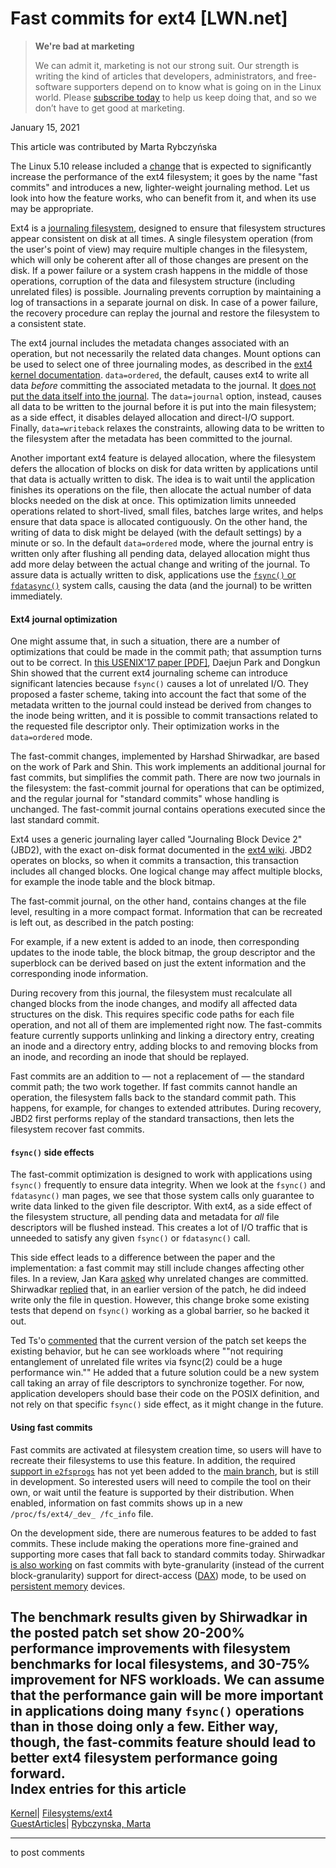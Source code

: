 # Fast commits for ext4 [LWN.net]

> **We're bad at marketing**
> 
> We can admit it, marketing is not our strong suit. Our strength is writing the kind of articles that developers, administrators, and free-software supporters depend on to know what is going on in the Linux world. Please [subscribe today](/Promo/nsn-bad/subscribe) to help us keep doing that, and so we don’t have to get good at marketing. 

January 15, 2021

This article was contributed by Marta Rybczyńska

The Linux 5.10 release included a [change](/ml/linux-ext4/20201015203802.3597742-1-harshadshirwadkar@gmail.com/) that is expected to significantly increase the performance of the ext4 filesystem; it goes by the name "fast commits" and introduces a new, lighter-weight journaling method. Let us look into how the feature works, who can benefit from it, and when its use may be appropriate.

Ext4 is a [journaling filesystem](https://en.wikipedia.org/wiki/Journaling_file_system), designed to ensure that filesystem structures appear consistent on disk at all times. A single filesystem operation (from the user's point of view) may require multiple changes in the filesystem, which will only be coherent after all of those changes are present on the disk. If a power failure or a system crash happens in the middle of those operations, corruption of the data and filesystem structure (including unrelated files) is possible. Journaling prevents corruption by maintaining a log of transactions in a separate journal on disk. In case of a power failure, the recovery procedure can replay the journal and restore the filesystem to a consistent state.

The ext4 journal includes the metadata changes associated with an operation, but not necessarily the related data changes. Mount options can be used to select one of three journaling modes, as described in the [ext4 kernel documentation](https://www.kernel.org/doc/html/latest/admin-guide/ext4.html). `data=ordered`, the default, causes ext4 to write all data _before_ committing the associated metadata to the journal. It [does not put the data itself into the journal](/Articles/322823/). The `data=journal` option, instead, causes all data to be written to the journal before it is put into the main filesystem; as a side effect, it disables delayed allocation and direct-I/O support. Finally, `data=writeback` relaxes the constraints, allowing data to be written to the filesystem after the metadata has been committed to the journal.

Another important ext4 feature is delayed allocation, where the filesystem defers the allocation of blocks on disk for data written by applications until that data is actually written to disk. The idea is to wait until the application finishes its operations on the file, then allocate the actual number of data blocks needed on the disk at once. This optimization limits unneeded operations related to short-lived, small files, batches large writes, and helps ensure that data space is allocated contiguously. On the other hand, the writing of data to disk might be delayed (with the default settings) by a minute or so. In the default `data=ordered` mode, where the journal entry is written only after flushing all pending data, delayed allocation might thus add more delay between the actual change and writing of the journal. To assure data is actually written to disk, applications use the [`fsync()` or `fdatasync()`](https://man7.org/linux/man-pages/man2/fsync.2.html) system calls, causing the data (and the journal) to be written immediately. 

#### Ext4 journal optimization

One might assume that, in such a situation, there are a number of optimizations that could be made in the commit path; that assumption turns out to be correct. In [this USENIX'17 paper [PDF]](https://www.usenix.org/system/files/conference/atc17/atc17-park.pdf), Daejun Park and Dongkun Shin showed that the current ext4 journaling scheme can introduce significant latencies because `fsync()` causes a lot of unrelated I/O. They proposed a faster scheme, taking into account the fact that some of the metadata written to the journal could instead be derived from changes to the inode being written, and it is possible to commit transactions related to the requested file descriptor only. Their optimization works in the `data=ordered` mode.

The fast-commit changes, implemented by Harshad Shirwadkar, are based on the work of Park and Shin. This work implements an additional journal for fast commits, but simplifies the commit path. There are now two journals in the filesystem: the fast-commit journal for operations that can be optimized, and the regular journal for "standard commits" whose handling is unchanged. The fast-commit journal contains operations executed since the last standard commit.

Ext4 uses a generic journaling layer called "Journaling Block Device 2" (JBD2), with the exact on-disk format documented in the [ext4 wiki](https://ext4.wiki.kernel.org/index.php/Ext4_Disk_Layout#Journal). JBD2 operates on blocks, so when it commits a transaction, this transaction includes all changed blocks. One logical change may affect multiple blocks, for example the inode table and the block bitmap.

The fast-commit journal, on the other hand, contains changes at the file level, resulting in a more compact format. Information that can be recreated is left out, as described in the patch posting: 

For example, if a new extent is added to an inode, then corresponding updates to the inode table, the block bitmap, the group descriptor and the superblock can be derived based on just the extent information and the corresponding inode information. 

During recovery from this journal, the filesystem must recalculate all changed blocks from the inode changes, and modify all affected data structures on the disk. This requires specific code paths for each file operation, and not all of them are implemented right now. The fast-commits feature currently supports unlinking and linking a directory entry, creating an inode and a directory entry, adding blocks to and removing blocks from an inode, and recording an inode that should be replayed.

Fast commits are an addition to — not a replacement of — the standard commit path; the two work together. If fast commits cannot handle an operation, the filesystem falls back to the standard commit path. This happens, for example, for changes to extended attributes. During recovery, JBD2 first performs replay of the standard transactions, then lets the filesystem recover fast commits.

#### `fsync()` side effects

The fast-commit optimization is designed to work with applications using `fsync()` frequently to ensure data integrity. When we look at the `fsync()` and `fdatasync()` man pages, we see that those system calls only guarantee to write data linked to the given file descriptor. With ext4, as a side effect of the filesystem structure, all pending data and metadata for _all_ file descriptors will be flushed instead. This creates a lot of I/O traffic that is unneeded to satisfy any given `fsync()` or `fdatasync()` call. 

This side effect leads to a difference between the paper and the implementation: a fast commit may still include changes affecting other files. In a review, Jan Kara [asked](/ml/linux-ext4/20201023103013.GF25702@quack2.suse.cz/) why unrelated changes are committed. Shirwadkar [replied](/ml/linux-ext4/CAD+ocbws2J0boxfNA+gahWwTAqm8-Pef9_WkcwwKFjpiJhvJKw@mail.gmail.com/) that, in an earlier version of the patch, he did indeed write only the file in question. However, this change broke some existing tests that depend on `fsync()` working as a global barrier, so he backed it out. 

Ted Ts'o [commented](/ml/linux-ext4/20201027184507.GD5691@mit.edu/) that the current version of the patch set keeps the existing behavior, but he can see workloads where ""not requiring entanglement of unrelated file writes via fsync(2) could be a huge performance win."" He added that a future solution could be a new system call taking an array of file descriptors to synchronize together. For now, application developers should base their code on the POSIX definition, and not rely on that specific `fsync()` side effect, as it might change in the future.

#### Using fast commits

Fast commits are activated at filesystem creation time, so users will have to recreate their filesystems to use this feature. In addition, the required [support in `e2fsprogs`](https://github.com/harshadjs/e2fsprogs/tree/fast-commit-v2) has not yet been added to the [main branch](https://git.kernel.org/pub/scm/fs/ext2/e2fsprogs.git), but is still in development. So interested users will need to compile the tool on their own, or wait until the feature is supported by their distribution. When enabled, information on fast commits shows up in a new `/proc/fs/ext4/_dev_ /fc_info` file.

On the development side, there are numerous features to be added to fast commits. These include making the operations more fine-grained and supporting more cases that fall back to standard commits today. Shirwadkar [is also working](https://github.com/harshadjs/linux/tree/fc-pmem-renewed) on fast commits with byte-granularity (instead of the current block-granularity) support for direct-access ([DAX](https://www.kernel.org/doc/Documentation/filesystems/dax.txt)) mode, to be used on [persistent memory](https://en.wikipedia.org/wiki/Persistent_memory) devices.

The benchmark results given by Shirwadkar in the posted patch set show 20-200% performance improvements with filesystem benchmarks for local filesystems, and 30-75% improvement for NFS workloads. We can assume that the performance gain will be more important in applications doing many `fsync()` operations than in those doing only a few. Either way, though, the fast-commits feature should lead to better ext4 filesystem performance going forward.  
Index entries for this article  
---  
[Kernel](/Kernel/Index)| [Filesystems/ext4](/Kernel/Index#Filesystems-ext4)  
[GuestArticles](/Archives/GuestIndex/)| [Rybczynska, Marta](/Archives/GuestIndex/#Rybczynska_Marta)  
  


* * *

to post comments 
